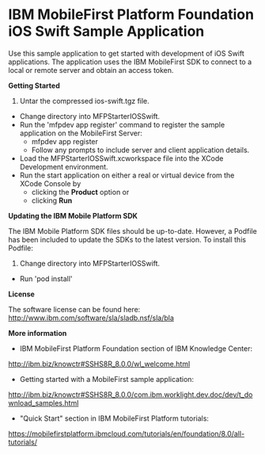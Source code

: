 <!---Licensed Materials - Property of IBM
5725-I43 (C) Copyright IBM Corp. 2016. All Rights Reserved.
US Government Users Restricted Rights - Use, duplication or
disclosure restricted by GSA ADP Schedule Contract with IBM Corp.-->

# IBM MobileFirst Platform Foundation iOS Swift Sample Application
Use this sample application to get started with development of iOS Swift applications.
The application uses the IBM MobileFirst SDK to connect to a local or remote server and obtain an access token.

**Getting Started**

1. Untar the compressed ios-swift.tgz file.
* Change directory into MFPStarterIOSSwift.
* Run the 'mfpdev app register' command to register the sample application on the MobileFirst Server:
  * mfpdev app register
  * Follow any prompts to include server and client application details.
* Load the MFPStarterIOSSwift.xcworkspace file into the XCode Development environment.
* Run the start application on either a real or virtual device from the XCode Console by
  * clicking the **Product** option
  or
  * clicking **Run**

**Updating the IBM Mobile Platform SDK**

The IBM Mobile Platform SDK files should be up-to-date. However, a Podfile has been included to update the SDKs to the latest version. To install this Podfile:

1. Change directory into MFPStarterIOSSwift.
* Run 'pod install'

**License**

The software license can be found here: http://www.ibm.com/software/sla/sladb.nsf/sla/bla

**More information**

- IBM MobileFirst Platform Foundation section of IBM Knowledge Center:

 http://ibm.biz/knowctr#SSHS8R_8.0.0/wl_welcome.html

- Getting started with a MobileFirst sample application:

 http://ibm.biz/knowctr#SSHS8R_8.0.0/com.ibm.worklight.dev.doc/dev/t_download_samples.html

- "Quick Start" section in IBM MobileFirst Platform tutorials:

 https://mobilefirstplatform.ibmcloud.com/tutorials/en/foundation/8.0/all-tutorials/
